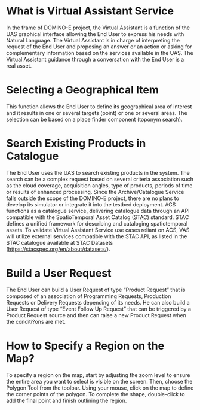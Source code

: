 # What is Virtual Assistant Service
In the frame of DOMINO-E project, the Virtual Assistant is a function of the UAS graphical interface allowing the End User to express his needs with Natural Language. The Virtual Assistant is in charge of interpreting the request of the End User and proposing an answer or an action or asking for complementary information based on the services available in the UAS. The Virtual Assistant guidance through a conversation with the End User is a real asset.

# Selecting a Geographical Item
This function allows the End User to define its geographical area of interest and it results in one or several targets (point) or one or several areas. The selection can be based on a place finder component (toponym search).

# Search Existing Products in Catalogue
The End User uses the UAS to search existing products in the system. The search can be a complex request based on several criteria association such as the cloud coverage, acquisition angles, type of products, periods of time or results of enhanced processing.
Since the Archive/Catalogue Service falls outside the scope of the DOMINO-E project, there are no plans to develop its simulator or integrate it into the testbed deployment. ACS functions as a catalogue service, delivering catalogue data through an API compatible with the SpatioTemporal Asset Catalog (STAC) standard. STAC defines a unified framework for describing and cataloging spatiotemporal assets. To validate Virtual Assistant Service use cases reliant on ACS, VAS will utilize external services compatible with the STAC API, as listed in the STAC catalogue available at STAC Datasets (https://stacspec.org/en/about/datasets/).

# Build a User Request
The End User can build a User Request of type “Product Request” that is composed of an association of Programming Requests, Production Requests or Delivery Requests depending of its needs. He can also build a User Request of type “Event Follow Up Request” that can be triggered by a Product Request source and then can raise a new Product Request when the conditi?ons are met.

# How to Specify a Region on the Map?
To specify a region on the map, start by adjusting the zoom level to ensure the entire area you want to select is visible on the screen. Then, choose the Polygon Tool from the toolbar. Using your mouse, click on the map to define the corner points of the polygon. To complete the shape, double-click to add the final point and finish outlining the region.
